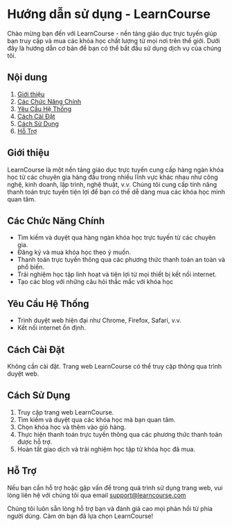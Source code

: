 # Hướng dẫn sử dụng - LearnCourse

Chào mừng bạn đến với LearnCourse - nền tảng giáo dục trực tuyến giúp bạn truy cập và mua các khóa học chất lượng từ mọi nơi trên thế giới. Dưới đây là hướng dẫn cơ bản để bạn có thể bắt đầu sử dụng dịch vụ của chúng tôi.

## Nội dung

1. [Giới thiệu](#giới-thiệu)
2. [Các Chức Năng Chính](#các-chức-năng-chính)
3. [Yêu Cầu Hệ Thống](#yêu-cầu-hệ-thống)
4. [Cách Cài Đặt](#cách-cài-đặt)
5. [Cách Sử Dụng](#cách-sử-dụng)
6. [Hỗ Trợ](#hỗ-trợ)

## Giới thiệu

LearnCourse là một nền tảng giáo dục trực tuyến cung cấp hàng ngàn khóa học từ các chuyên gia hàng đầu trong nhiều lĩnh vực khác nhau như công nghệ, kinh doanh, lập trình, nghệ thuật, v.v. Chúng tôi cung cấp tính năng thanh toán trực tuyến tiện lợi để bạn có thể dễ dàng mua các khóa học mình quan tâm.

## Các Chức Năng Chính

- Tìm kiếm và duyệt qua hàng ngàn khóa học trực tuyến từ các chuyên gia.
- Đăng ký và mua khóa học theo ý muốn.
- Thanh toán trực tuyến thông qua các phương thức thanh toán an toàn và phổ biến.
- Trải nghiệm học tập linh hoạt và tiện lợi từ mọi thiết bị kết nối internet.
- Tạo các blog với những câu hỏi thắc mắc với khóa học

## Yêu Cầu Hệ Thống

- Trình duyệt web hiện đại như Chrome, Firefox, Safari, v.v.
- Kết nối internet ổn định.

## Cách Cài Đặt

Không cần cài đặt. Trang web LearnCourse có thể truy cập thông qua trình duyệt web.

## Cách Sử Dụng

1. Truy cập trang web LearnCourse.
2. Tìm kiếm và duyệt qua các khóa học mà bạn quan tâm.
3. Chọn khóa học và thêm vào giỏ hàng.
4. Thực hiện thanh toán trực tuyến thông qua các phương thức thanh toán được hỗ trợ.
5. Hoàn tất giao dịch và trải nghiệm học tập từ khóa học đã mua.

## Hỗ Trợ

Nếu bạn cần hỗ trợ hoặc gặp vấn đề trong quá trình sử dụng trang web, vui lòng liên hệ với chúng tôi qua email support@learncourse.com

Chúng tôi luôn sẵn lòng hỗ trợ bạn và đánh giá cao mọi phản hồi từ phía người dùng. Cảm ơn bạn đã lựa chọn LearnCourse!

